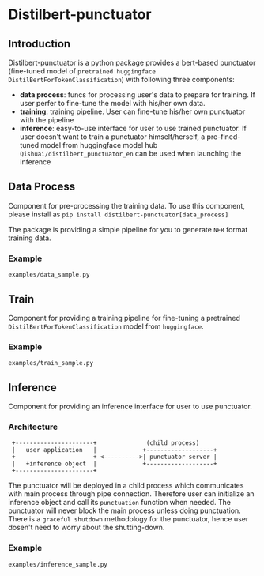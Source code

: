 # Distilbert-punctuator

## Introduction
Distilbert-punctuator is a python package provides a bert-based punctuator (fine-tuned model of `pretrained huggingface DistilBertForTokenClassification`) with following three components:

* **data process**: funcs for processing user's data to prepare for training. If user perfer to fine-tune the model with his/her own data.
* **training**: training pipeline. User can fine-tune his/her own punctuator with the pipeline
* **inference**: easy-to-use interface for user to use trained punctuator. If user doesn't want to train a punctuator himself/herself, a pre-fined-tuned model from huggingface model hub `Qishuai/distilbert_punctuator_en` can be used when launching the inference


## Data Process
Component for pre-processing the training data. To use this component, please install as `pip install distilbert-punctuator[data_process]`

The package is providing a simple pipeline for you to generate `NER` format training data.

### Example
`examples/data_sample.py`

## Train
Component for providing a training pipeline for fine-tuning a pretrained `DistilBertForTokenClassification` model from `huggingface`.

### Example
`examples/train_sample.py`

## Inference
Component for providing an inference interface for user to use punctuator.

### Architecture
```
 +----------------------+              (child process)
 |   user application   |             +-------------------+
 +                      + <---------->| punctuator server |
 |   +inference object  |             +-------------------+
 +----------------------+
```

The punctuator will be deployed in a child process which communicates with main process through pipe connection.
Therefore user can initialize an inference object and call its `punctuation` function when needed. The punctuator will never block the main process unless doing punctuation.
There is a `graceful shutdown` methodology for the punctuator, hence user dosen't need to worry about the shutting-down.

### Example
`examples/inference_sample.py`
